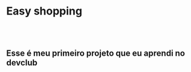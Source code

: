 <h1>Easy shopping </h1> 
<br>
<br>
<h2> Esse é meu primeiro projeto que eu aprendi no devclub </h2>

